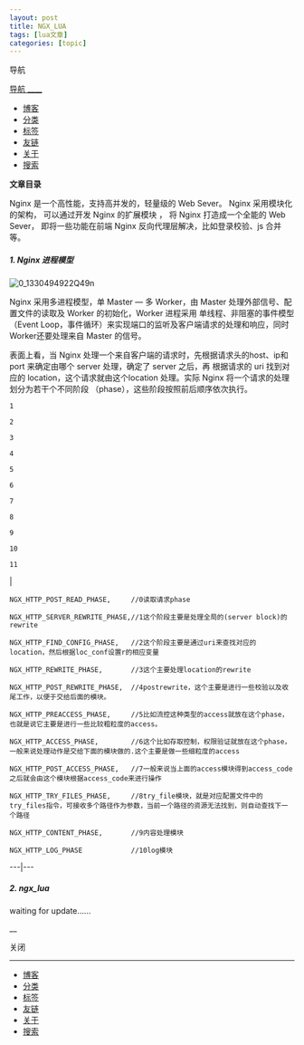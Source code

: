 ```yaml
---
layout: post
title: NGX_LUA 
tags: [lua文章]
categories: [topic]
---
```

导航

[ 导航 ____](/)

  * [ 博客 ](/archives/)
  * [ 分类 ](/category/)
  * [ 标签 ](/tag/)
  * [ 友链 ](/link/)
  * [ 关于 ](/about/)
  * [ 搜索 ](/search/)

**文章目录**

Nginx 是一个高性能，支持高并发的，轻量级的 Web Sever。 Nginx 采用模块化的架构， 可以通过开发 Nginx 的扩展模块 ， 将
Nginx 打造成一个全能的 Web Sever， 即将一些功能在前端 Nginx 反向代理层解决，比如登录校验、js 合并等。

##### **1\. Nginx 进程模型**

![0_1330494922Q49n](/uploads/2016/06/0_1330494922Q49n.gif)  

Nginx 采用多进程模型，单 Master — 多 Worker，由 Master 处理外部信号、配置文件的读取及 Worker 的初始化，Worker
进程采用 单线程、非阻塞的事件模型（Event Loop，事件循环）来实现端口的监听及客户端请求的处理和响应，同时Worker还要处理来自 Master
的信号。

表面上看，当 Nginx 处理一个来自客户端的请求时，先根据请求头的host、ip和 port 来确定由哪个 server 处理，确定了 server
之后，再 根据请求的 uri 找到对应的 location，这个请求就由这个location 处理。实际 Nginx 将一个请求的处理划分为若干个不同阶段
（phase），这些阶段按照前后顺序依次执行。  

    
    
    1
    
    2
    
    3
    
    4
    
    5
    
    6
    
    7
    
    8
    
    9
    
    10
    
    11

|

    
    
    NGX_HTTP_POST_READ_PHASE,     //0读取请求phase        
    
    NGX_HTTP_SERVER_REWRITE_PHASE,//1这个阶段主要是处理全局的(server block)的rewrite  
    
    NGX_HTTP_FIND_CONFIG_PHASE,   //2这个阶段主要是通过uri来查找对应的location，然后根据loc_conf设置r的相应变量    
    
    NGX_HTTP_REWRITE_PHASE,       //3这个主要处理location的rewrite  
    
    NGX_HTTP_POST_REWRITE_PHASE,  //4postrewrite，这个主要是进行一些校验以及收尾工作，以便于交给后面的模块。  
    
    NGX_HTTP_PREACCESS_PHASE,     //5比如流控这种类型的access就放在这个phase，也就是说它主要是进行一些比较粗粒度的access。  
    
    NGX_HTTP_ACCESS_PHASE,        //6这个比如存取控制，权限验证就放在这个phase，一般来说处理动作是交给下面的模块做的.这个主要是做一些细粒度的access     
    
    NGX_HTTP_POST_ACCESS_PHASE,   //7一般来说当上面的access模块得到access_code之后就会由这个模块根据access_code来进行操作  
    
    NGX_HTTP_TRY_FILES_PHASE,     //8try_file模块，就是对应配置文件中的try_files指令，可接收多个路径作为参数，当前一个路径的资源无法找到，则自动查找下一个路径  
    
    NGX_HTTP_CONTENT_PHASE,       //9内容处理模块  
    
    NGX_HTTP_LOG_PHASE            //10log模块  
  
---|---  
  
##### 2\. ngx_lua

waiting for update……

__

关闭

* * *

  * [ 博客 ](/archives/)
  * [ 分类 ](/category/)
  * [ 标签 ](/tag/)
  * [ 友链 ](/link/)
  * [ 关于 ](/about/)
  * [ 搜索 ](/search/)